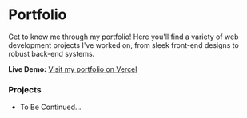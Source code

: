 # Portfolio

Get to know me through my portfolio! Here you'll find a variety of web development projects I've worked on, from sleek front-end designs to robust back-end systems.

**Live Demo:** [Visit my portfolio on Vercel](https://portfolio-crisilto.vercel.app)

### Projects
- To Be Continued...